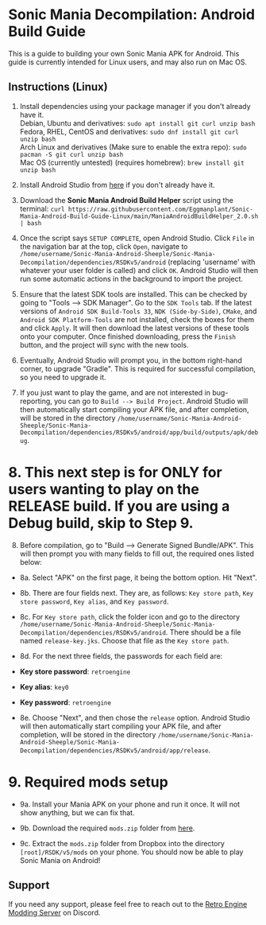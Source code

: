 # Sonic Mania Decompilation: Android Build Guide

This is a guide to building your own Sonic Mania APK for Android. This guide is currently intended for Linux users, and may also run on Mac OS.

## Instructions (Linux)

1. Install dependencies using your package manager if you don't already have it.  
Debian, Ubuntu and derivatives: `sudo apt install git curl unzip bash`\
Fedora, RHEL, CentOS and derivatives: `sudo dnf install git curl unzip bash`\
Arch Linux and derivatives (Make sure to enable the extra repo): `sudo pacman -S git curl unzip bash`\
Mac OS (currently untested) (requires homebrew): `brew install git unzip bash`

3. Install Android Studio from [here](https://developer.android.com/studio) if you don't already have it.

4. Download the **Sonic Mania Android Build Helper** script using the terminal: `curl https://raw.githubusercontent.com/Eggmanplant/Sonic-Mania-Android-Build-Guide-Linux/main/ManiaAndroidBuildHelper_2.0.sh | bash`

5. Once the script says `SETUP COMPLETE`, open Android Studio. Click `File` in the navigation bar at the top, click `Open`, navigate to `/home/username/Sonic-Mania-Android-Sheeple/Sonic-Mania-Decompilation/dependencies/RSDKv5/android` (replacing 'username' with whatever your user folder is called) and click `OK`. Android Studio will then run some automatic actions in the background to import the project.

6. Ensure that the latest SDK tools are installed. This can be checked by going to "Tools --> SDK Manager". Go to the `SDK Tools` tab. If the latest versions of `Android SDK Build-Tools 33`, `NDK (Side-by-Side)`, `CMake`, and `Android SDK Platform-Tools` are not installed, check the boxes for them and click `Apply`. It will then download the latest versions of these tools onto your computer. Once finished downloading, press the `Finish` button, and the project will sync with the new tools.

7. Eventually, Android Studio will prompt you, in the bottom right-hand corner, to upgrade "Gradle". This is required for successful compilation, so you need to upgrade it.

8. If you just want to play the game, and are not interested in bug-reporting, you can go to `Build --> Build Project`. Android Studio will then automatically start compiling your APK file, and after completion, will be stored in the directory `/home/username/Sonic-Mania-Android-Sheeple/Sonic-Mania-Decompilation/dependencies/RSDKv5/android/app/build/outputs/apk/debug`.

# 8. This next step is for ONLY for users wanting to play on the RELEASE build. If you are using a Debug build, skip to Step 9.

8. Before compilation, go to "Build --> Generate Signed Bundle/APK". This will then prompt you with many fields to fill out, the required ones listed below:
- 8a. Select "APK" on the first page, it being the bottom option. Hit "Next".

- 8b. There are four fields next. They are, as follows: `Key store path`, `Key store password`, `Key alias`, and `Key password`.

- 8c. For `Key store path`, click the folder icon and go to the directory `/home/username/Sonic-Mania-Android-Sheeple/Sonic-Mania-Decompilation/dependencies/RSDKv5/android`. There should be a file named `release-key.jks`. Choose that file as the `Key store path`.

- 8d. For the next three fields, the passwords for each field are:
- **Key store password**: `retroengine`
- **Key alias**: `key0`
- **Key password**: `retroengine`

- 8e. Choose "Next", and then chose the `release` option. Android Studio will then automatically start compiling your APK file, and after completion, will be stored in the directory `/home/username/Sonic-Mania-Android-Sheeple/Sonic-Mania-Decompilation/dependencies/RSDKv5/android/app/release`.

# 9. Required mods setup
- 9a. Install your Mania APK on your phone and run it once. It will not show anything, but we can fix that.

- 9b. Download the required `mods.zip` folder from [here](https://www.dropbox.com/s/czghcw7ps128qtj/mods.zip?dl=0).

- 9c. Extract the `mods.zip` folder from Dropbox into the directory `[root]/RSDK/v5/mods` on your phone. You should now be able to play Sonic Mania on Android!

## Support

If you need any support, please feel free to reach out to the [Retro Engine Modding Server](http://dc.railgun.works/retroengine) on Discord.
